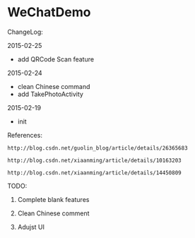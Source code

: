 # WeChatDemo

ChangeLog:

  2015-02-25
  - add QRCode Scan feature

  2015-02-24
  - clean Chinese command
  - add TakePhotoActivity

  2015-02-19
   - init


References:

    http://blog.csdn.net/guolin_blog/article/details/26365683

    http://blog.csdn.net/xiaanming/article/details/10163203

    http://blog.csdn.net/xiaanming/article/details/14450809

TODO:
  
  1. Complete blank features

  2. Clean Chinese comment

  3. Adujst UI